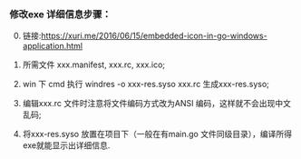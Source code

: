 ### 修改exe 详细信息步骤：
0. 链接:https://xuri.me/2016/06/15/embedded-icon-in-go-windows-application.html

1. 所需文件 xxx.manifest, xxx.rc, xxx.ico;
2. win 下 cmd 执行 windres -o xxx-res.syso xxx.rc  生成xxx-res.syso;
3. 编辑xxx.rc 文件时注意将文件编码方式改为ANSI 编码，这样就不会出现中文乱码;
4. 将xxx-res.syso  放置在项目下（一般在有main.go 文件同级目录），编译所得exe就能显示出详细信息.
